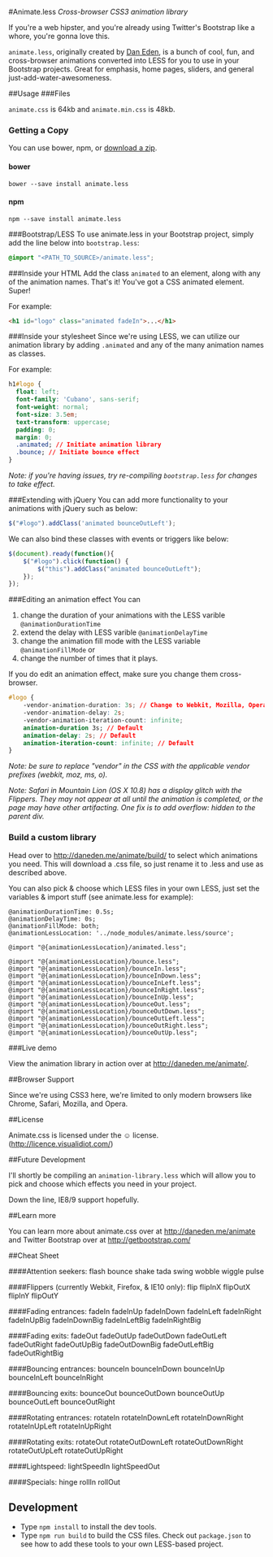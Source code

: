#Animate.less
*Cross-browser CSS3 animation library*

If you're a web hipster, and you're already using Twitter's Bootstrap like a whore, you're gonna love this.

`animate.less`, originally created by [Dan Eden](https://github.com/daneden/animate.css "Dan Eden"), is a bunch of cool, fun, and cross-browser animations converted into LESS for you to use in your Bootstrap projects. Great for emphasis, home pages, sliders, and general just-add-water-awesomeness.

##Usage
###Files

`animate.css` is 64kb and `animate.min.css` is 48kb.

### Getting a Copy

You can use bower, npm, or [download a zip](https://github.com/machito/animate.less/archive/master.zip).

#### bower

```
bower --save install animate.less
```

#### npm
```
npm --save install animate.less
```


###Bootstrap/LESS
To use animate.less in your Bootstrap project, simply add the line below into `bootstrap.less`:

```css
@import "<PATH_TO_SOURCE>/animate.less";
```

###Inside your HTML
Add the class `animated` to an element, along with any of the animation names. That's it! You've got a CSS animated element. Super!

For example:

```html
<h1 id="logo" class="animated fadeIn">...</h1>
```

###Inside your stylesheet
Since we're using LESS, we can utilize our animation library by adding `.animated` and any of the many animation names as classes.

For example:

```css
h1#logo {
  float: left;
  font-family: 'Cubano', sans-serif;
  font-weight: normal;
  font-size: 3.5em;
  text-transform: uppercase;
  padding: 0;
  margin: 0;
  .animated; // Initiate animation library
  .bounce; // Initiate bounce effect
}
```

*Note: if you're having issues, try re-compiling `bootstrap.less` for changes to take effect.*

###Extending with jQuery
You can add more functionality to your animations with jQuery such as below:

```javascript
$("#logo").addClass('animated bounceOutLeft');
```

We can also bind these classes with events or triggers like below:

```javascript
$(document).ready(function(){
	$("#logo").click(function() {
		$("this").addClass("animated bounceOutLeft");
	});
});
```
###Editing an animation effect
You can

1. change the duration of your animations with the LESS varible `@animationDurationTime`
2. extend the delay with LESS varible `@animationDelayTime`
3. change the animation fill mode with the LESS variable `@animationFillMode` or
4. change the number of times that it plays.

If you do edit an animation effect, make sure you change them cross-browser.

```css
#logo {
	-vendor-animation-duration: 3s; // Change to Webkit, Mozilla, Opera, etc.
	-vendor-animation-delay: 2s;
	-vendor-animation-iteration-count: infinite;
	animation-duration 3s; // Default
	animation-delay: 2s; // Default
 	animation-iteration-count: infinite; // Default
}
```

*Note: be sure to replace "vendor" in the CSS with the applicable vendor prefixes (webkit, moz, ms, o).*

*Note: Safari in Mountain Lion (OS X 10.8) has a display glitch with the Flippers. They may not appear at all until the animation is completed, or the page may have other artifacting. One fix is to add overflow: hidden to the parent div.*

### Build a custom library

Head over to http://daneden.me/animate/build/ to select which animations you need. This will download a .css file, so just rename it to .less and use as described above.

You can also pick & choose which LESS files in your own LESS, just set the variables & import stuff (see animate.less for example):

```less
@animationDurationTime: 0.5s;
@animationDelayTime: 0s;
@animationFillMode: both;
@animationLessLocation: '../node_modules/animate.less/source';

@import "@{animationLessLocation}/animated.less";

@import "@{animationLessLocation}/bounce.less";
@import "@{animationLessLocation}/bounceIn.less";
@import "@{animationLessLocation}/bounceInDown.less";
@import "@{animationLessLocation}/bounceInLeft.less";
@import "@{animationLessLocation}/bounceInRight.less";
@import "@{animationLessLocation}/bounceInUp.less";
@import "@{animationLessLocation}/bounceOut.less";
@import "@{animationLessLocation}/bounceOutDown.less";
@import "@{animationLessLocation}/bounceOutLeft.less";
@import "@{animationLessLocation}/bounceOutRight.less";
@import "@{animationLessLocation}/bounceOutUp.less";
```


###Live demo

View the animation library in action over at http://daneden.me/animate/.

##Browser Support

Since we're using CSS3 here, we're limited to only modern browsers like Chrome, Safari, Mozilla, and Opera.

##License

Animate.css is licensed under the &#9786; license. (http://licence.visualidiot.com/)

##Future Development

I'll shortly be compiling an `animation-library.less` which will allow you to pick and choose which effects you need in your project.

Down the line, IE8/9 support hopefully.

##Learn more

You can learn more about animate.css over at http://daneden.me/animate and Twitter Bootstrap over at http://getbootstrap.com/

##Cheat Sheet

####Attention seekers:
flash
bounce
shake
tada
swing
wobble
wiggle
pulse

####Flippers (currently Webkit, Firefox, &amp; IE10 only):
flip
flipInX
flipOutX
flipInY
flipOutY

####Fading entrances:
fadeIn
fadeInUp
fadeInDown
fadeInLeft
fadeInRight
fadeInUpBig
fadeInDownBig
fadeInLeftBig
fadeInRightBig

####Fading exits:
fadeOut
fadeOutUp
fadeOutDown
fadeOutLeft
fadeOutRight
fadeOutUpBig
fadeOutDownBig
fadeOutLeftBig
fadeOutRightBig

####Bouncing entrances:
bounceIn
bounceInDown
bounceInUp
bounceInLeft
bounceInRight

####Bouncing exits:
bounceOut
bounceOutDown
bounceOutUp
bounceOutLeft
bounceOutRight

####Rotating entrances:
rotateIn
rotateInDownLeft
rotateInDownRight
rotateInUpLeft
rotateInUpRight

####Rotating exits:
rotateOut
rotateOutDownLeft
rotateOutDownRight
rotateOutUpLeft
rotateOutUpRight

####Lightspeed:
lightSpeedIn
lightSpeedOut

####Specials:
hinge
rollIn
rollOut

## Development

-  Type `npm install` to install the dev tools.
-  Type `npm run build` to build the CSS files. Check out `package.json` to see how to add these tools to your own LESS-based project.
